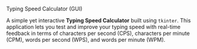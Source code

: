 Typing Speed Calculator (GUI)

A simple yet interactive **Typing Speed Calculator** built using `tkinter`. This application lets you test and improve your typing speed with real-time feedback in terms of characters per second (CPS), characters per minute (CPM), words per second (WPS), and words per minute (WPM).